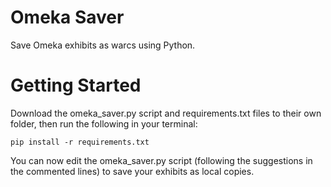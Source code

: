 # Omeka Saver
Save Omeka exhibits as warcs using Python.

# Getting Started
Download the omeka_saver.py script and requirements.txt files to their own folder, then run the following in your terminal:
```
pip install -r requirements.txt
```
You can now edit the omeka_saver.py script (following the suggestions in the commented lines) to save your exhibits as local copies.
